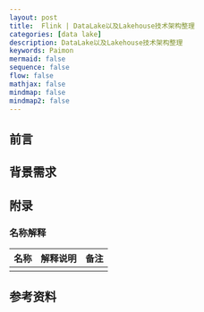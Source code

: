 ```yaml
---
layout: post
title:  Flink | DataLake以及Lakehouse技术架构整理
categories: [data lake]
description: DataLake以及Lakehouse技术架构整理
keywords: Paimon
mermaid: false
sequence: false
flow: false
mathjax: false
mindmap: false
mindmap2: false
---
```


## 前言 <br>


## 背景需求


## 附录




### 名称解释

|     名称     |                                         解释说明                                          |  备注   | 
|:----------:|:-------------------------------------------------------------------------------------:|:-----:|
|     |                                                                              |  |





## 参考资料











